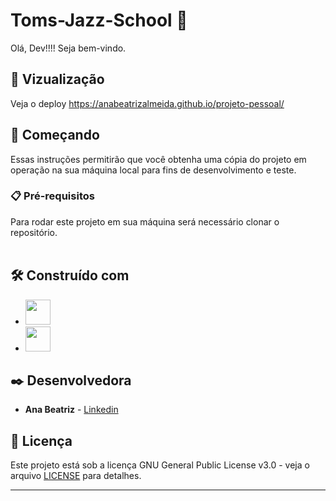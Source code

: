 # Toms-Jazz-School 🎵

Olá, Dev!!!! Seja bem-vindo. <br>

## 👀 Vizualização

Veja o deploy https://anabeatrizalmeida.github.io/projeto-pessoal/

## 🚀 Começando

Essas instruções permitirão que você obtenha uma cópia do projeto em operação na sua máquina local para fins de desenvolvimento e teste.

### 📋 Pré-requisitos

Para rodar este projeto em sua máquina será necessário clonar o repositório. <br><br>

## 🛠️ Construído com

*  <img height="40" width="40" src="https://cdn.simpleicons.org/html5/C93493"/>  
*  <img height="40" width="40" src="https://cdn.simpleicons.org/css3/C93493" />

## ✒️ Desenvolvedora

* **Ana Beatriz** - [Linkedin](https://www.linkedin.com/in/anabeatrizalmeida/)


## 📄 Licença

Este projeto está sob a licença GNU General Public License v3.0 - veja o arquivo [LICENSE](https://github.com/anabeatrizalmeida/Toms-Jazz-School/blob/main/LICENSE) para detalhes.

---
